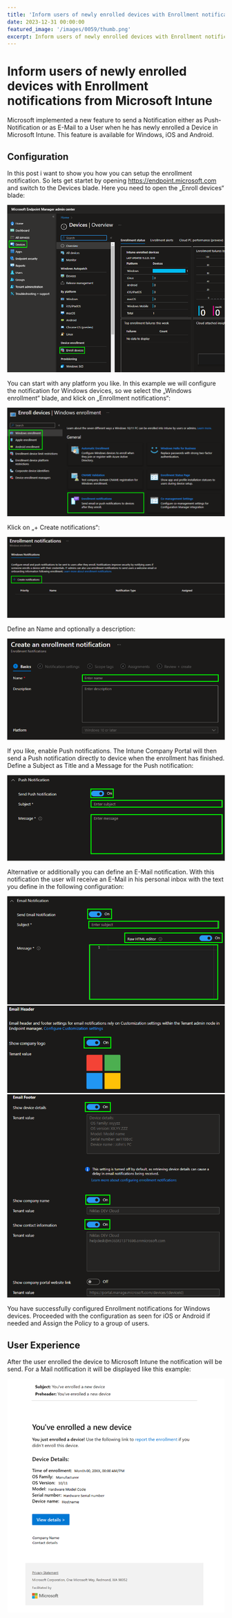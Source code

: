 ```yaml
---
title: 'Inform users of newly enrolled devices with Enrollment notifications from Microsoft Intune'
date: 2023-12-31 00:00:00
featured_image: '/images/0059/thumb.png'
excerpt: Inform users of newly enrolled devices with Enrollment notifications from Microsoft Intune
---
```


# Inform users of newly enrolled devices with Enrollment notifications from Microsoft Intune

Microsoft implemented a new feature to send a Notification either as Push-Notification or as E-Mail to a User when he has newly enrolled a Device in Microsoft Intune. This feature is available for Windows, iOS and Android.

## Configuration
In this post i want to show you how you can setup the enrollment notification. So lets get startet by opening https://endpoint.microsoft.com and switch to the Devices blade. Here you need to open the „Enroll devices“ blade:

![](/images/0059/1.png)

You can start with any platform you like. In this example we will configure the notification for Windows devices, so we select the „Windows enrollment“ blade, and klick on „Enrollment notifications“:

![](/images/0059/2.png)

Klick on „+ Create notifications“:

![](/images/0059/3.png)

Define an Name and optionally a description:

![](/images/0059/4.png)

If you like, enable Push notifications. The Intune Company Portal will then send a Push notification directly to device when the enrollment has finished. Define a Subject as Title and a Message for the Push notification:

![](/images/0059/5.png)

Alternative or additionally you can define an E-Mail notification. With this notification the user will receive an E-Mail in his personal inbox with the text you define in the following configuration:

![](/images/0059/6.png)
![](/images/0059/7.png)
![](/images/0059/8.png)

You have successfully configured Enrollment notifications for Windows devices. Proceeded with the configuration as seen for iOS or Android if needed and Assign the Policy to a group of users.

## User Experience
After the user enrolled the device to Microsoft Intune the notification will be send. For a Mail notification it will be displayed like this example:

![](/images/0059/9.png)

